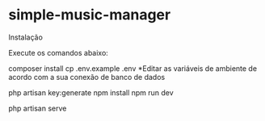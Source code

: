 # simple-music-manager

Instalação

Execute os comandos abaixo:

composer install
cp .env.example .env
*Editar as variáveis de ambiente de acordo com a sua conexão de banco de dados

php artisan key:generate
npm install
npm run dev

php artisan serve



